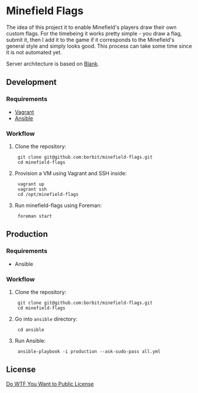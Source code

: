 Minefield Flags
===============

The idea of this project it to enable Minefield's players draw their own custom flags. For the timebeing it works pretty simple - you draw a flag, submit it, then I add it to the game if it corresponds to the Minefield's general style and simply looks good. This process can take some time since it is not automated yet.

Server architecture is based on [Blank](https://github.com/borbit/blank).

Development
-----------

### Requirements

* [Vagrant](http://www.vagrantup.com/)
* [Ansible](http://docs.ansible.com/)


### Workflow

1. Clone the repository:

        git clone git@github.com:borbit/minefield-flags.git
        cd minefield-flags

2. Provision a VM using Vagrant and SSH inside:

        vagrant up
        vagrant ssh
        cd /opt/minefield-flags

3. Run minefield-flags using Foreman:

        foreman start


Production
----------

### Requirements

* Ansible


### Workflow

1. Clone the repository:

        git clone git@github.com:borbit/minefield-flags.git
        cd minefield-flags

2. Go into `ansible` directory:

        cd ansible

3. Run Ansible:

        ansible-playbook -i production --ask-sudo-pass all.yml


License
-------

[Do WTF You Want to Public License](http://www.wtfpl.net/)
